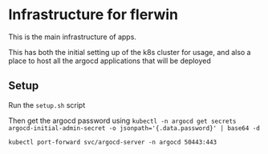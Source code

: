 # Infrastructure for flerwin

This is the main infrastructure of apps.

This has both the initial setting up of the k8s cluster for usage, and also a place to host all the argocd applications that will be deployed

## Setup

Run the `setup.sh` script

Then get the argocd password using `kubectl -n argocd get secrets argocd-initial-admin-secret -o jsonpath='{.data.password}' | base64 -d`

`kubectl port-forward svc/argocd-server -n argocd 50443:443`
